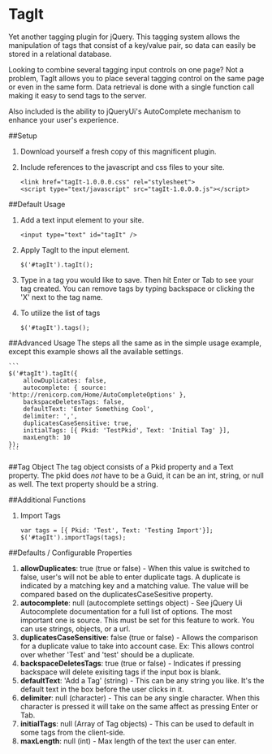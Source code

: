 # TagIt
Yet another tagging plugin for jQuery. This tagging system allows the manipulation of tags that consist of a key/value pair, so data can easily be stored in a relational database. 

Looking to combine several tagging input controls on one page? Not a problem, TagIt allows you to place several tagging control on the same page or even in the same form. Data retrieval is done with a single function call making it easy to send tags to the server.

Also included is the ability to jQueryUi's AutoComplete mechanism to enhance your user's experience.

##Setup
1. Download yourself a fresh copy of this magnificent plugin.
2. Include references to the javascript and css files to your site.

    ```
    <link href="tagIt-1.0.0.0.css" rel="stylesheet">
    <script type="text/javascript" src="tagIt-1.0.0.0.js"></script>
    ```

##Default Usage
1. Add a text input element to your site.

    ```
    <input type="text" id="tagIt" />
    ```

2. Apply TagIt to the input element.

    ```
    $('#tagIt').tagIt();
    ```

3.  Type in a tag you would like to save. Then hit Enter or Tab to see your tag created. You can remove tags by typing backspace or clicking the 'X' next to the tag name.

4.  To utilize the list of tags

    ```
    $('#tagIt').tags();
    ```

##Advanced Usage
The steps all the same as in the simple usage example, except this example shows all the available settings.

    ```
    $('#tagIt').tagIt({
        allowDuplicates: false,
        autocomplete: { source: 'http://renicorp.com/Home/AutoCompleteOptions' },
        backspaceDeletesTags: false,
        defaultText: 'Enter Something Cool',
        delimiter: ',',
        duplicatesCaseSensitive: true,
        initialTags: [{ Pkid: 'TestPkid', Text: 'Initial Tag' }],
        maxLength: 10
    });
    ```

##Tag Object
The tag object consists of a Pkid property and a Text property. The pkid does *not* have to be a Guid, it can be an int, string, or null as well. The text property should be a string.

##Additional Functions
1. Import Tags

    ```
    var tags = [{ Pkid: 'Test', Text: 'Testing Import'}];
    $('#tagIt').importTags(tags);
    ```

##Defaults / Configurable Properties

1. **allowDuplicates**: true (true or false) - When this value is switched to false, user's will not be able to enter duplicate tags. A duplicate is indicated by a matching key and a matching value. The value will be compared based on the duplicatesCaseSesitive property.
2. **autocomplete**: null (autocomplete settings object) - See jQuery Ui Autocomplete documentation for a full list of options. The most important one is source. This must be set for this feature to work. You can use strings, objects, or a url.
3. **duplicatesCaseSensitive**: false (true or false) - Allows the comparison for a duplicate value to take into account case. Ex: This allows control over whether 'Test' and 'test' should be a duplicate.
4. **backspaceDeletesTags**: true (true or false) - Indicates if pressing backspace will delete exisiting tags if the input box is blank.
5. **defaultText**: 'Add a Tag' (string) - This can be any string you like. It's the default text in the box before the user clicks in it.
6. **delimiter**: null (character) - This can be any single character. When this character is pressed it will take on the same affect as pressing Enter or Tab.
7. **initialTags**: null (Array of Tag objects) - This can be used to default in some tags from the client-side.
8. **maxLength**: null (int) - Max length of the text the user can enter.
